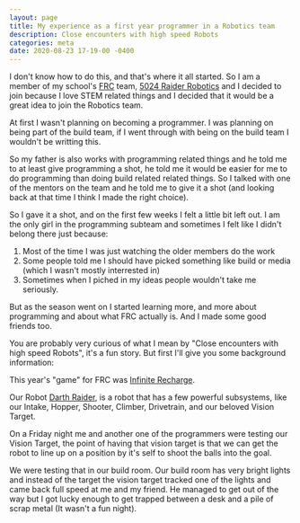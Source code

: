 ```yaml
---
layout: page
title: My experience as a first year programmer in a Robotics team
description: Close encounters with high speed Robots
categories: meta
date: 2020-08-23 17-19-00 -0400
---
```


I don't know how to do this, and that's where it all started.
So I am a member of my school's [FRC](https://www.firstinspires.org/robotics/frc) team, [5024 Raider Robotics](https://www.raiderrobotics.org/) and I decided to join because I love STEM related things and I decided that it would be a great idea to join the Robotics team.

At first I wasn't planning on becoming a programmer. I was planning on being part of the build team, if I went through with being on the build team I wouldn't be writting this. 

So my father is also works with programming related things and he told me to at least give programming a shot, he told me it would be easier for me to do programming than doing build related related things. So I talked with one of the mentors on the team and he told me to give it a shot (and looking back at that time I think I made the right choice).

So I gave it a shot, and on the first few weeks I felt a little bit left out. I am the only girl in the programming subteam and sometimes I felt like I didn't belong there just because:

 1. Most of the time I was just watching the older members do the work
 2. Some people told me I should have picked something like build or media (which I wasn't mostly interrested in)
 3. Sometimes when I piched in my ideas people wouldn't take me seriously.

But as the season went on I started learning more, and more about programming and about what FRC actually is. And I made some good friends too. 

You are probably very curious of what I mean by "Close encounters with high speed Robots", it's a fun story. But first I'll give you some background information:

This year's "game" for FRC was [Infinite Recharge](https://www.youtube.com/watch?v=gmiYWTmFRVE).

Our Robot [Darth Raider](https://www.thebluealliance.com/team/5024), is a robot that has a few powerful subsystems, like our Intake, Hopper, Shooter, Climber, Drivetrain, and our beloved Vision Target.

On a Friday night me and another one of the programmers were testing our Vision Target, the point of having that vision target is that we can get the robot to line up on a position by it's self to shoot the balls into the goal.

 We were testing that in our build room. Our build room has very bright lights and instead of the target the vision target tracked one of the lights and came back full speed at me and my friend. He managed to get out of the way but I got lucky enough to get trapped between a desk and a pile of scrap metal (It wasn't a fun night). 

